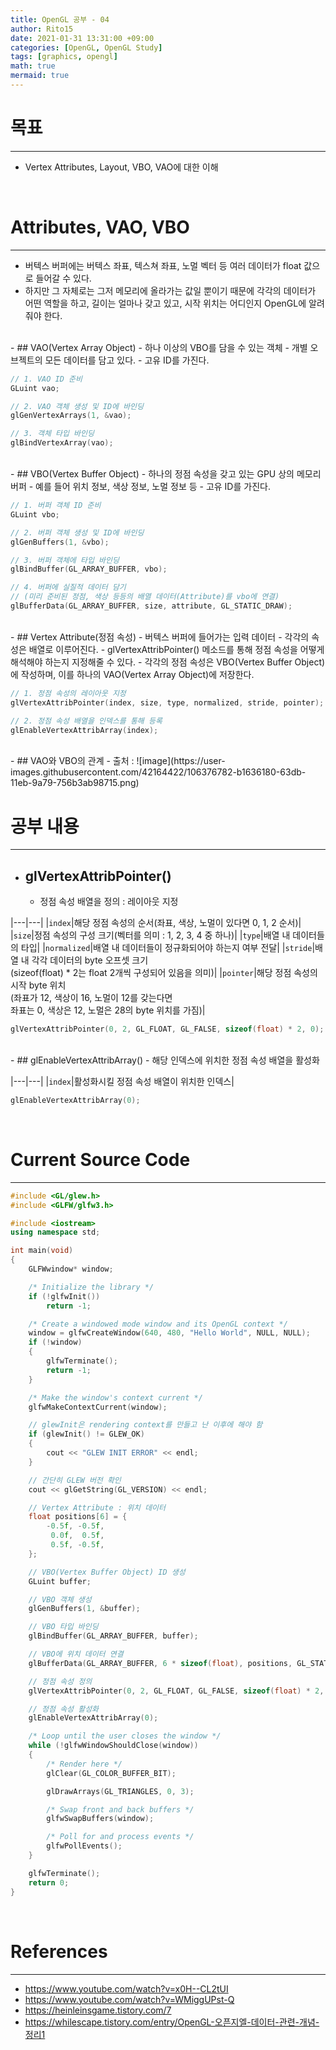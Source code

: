```yaml
---
title: OpenGL 공부 - 04
author: Rito15
date: 2021-01-31 13:31:00 +09:00
categories: [OpenGL, OpenGL Study]
tags: [graphics, opengl]
math: true
mermaid: true
---
```


# 목표
---
- Vertex Attributes, Layout, VBO, VAO에 대한 이해

<br>

# Attributes, VAO, VBO
---
- 버텍스 버퍼에는 버텍스 좌표, 텍스쳐 좌표, 노멀 벡터 등 여러 데이터가 float 값으로 들어갈 수 있다.
- 하지만 그 자체로는 그저 메모리에 올라가는 값일 뿐이기 때문에 각각의 데이터가 어떤 역할을 하고, 길이는 얼마나 갖고 있고, 시작 위치는 어디인지 OpenGL에 알려줘야 한다.

<br>
- ## VAO(Vertex Array Object)
  - 하나 이상의 VBO를 담을 수 있는 객체
  - 개별 오브젝트의 모든 데이터를 담고 있다.
  - 고유 ID를 가진다.

```cpp
// 1. VAO ID 준비
GLuint vao;

// 2. VAO 객체 생성 및 ID에 바인딩
glGenVertexArrays(1, &vao);

// 3. 객체 타입 바인딩
glBindVertexArray(vao);
```

<br>
- ## VBO(Vertex Buffer Object)
  - 하나의 정점 속성을 갖고 있는 GPU 상의 메모리 버퍼
  - 예를 들어 위치 정보, 색상 정보, 노멀 정보 등
  - 고유 ID를 가진다.

```cpp
// 1. 버퍼 객체 ID 준비
GLuint vbo;

// 2. 버퍼 객체 생성 및 ID에 바인딩
glGenBuffers(1, &vbo);

// 3. 버퍼 객체에 타입 바인딩
glBindBuffer(GL_ARRAY_BUFFER, vbo);

// 4. 버퍼에 실질적 데이터 담기
// (미리 준비된 정점, 색상 등등의 배열 데이터(Attribute)를 vbo에 연결)
glBufferData(GL_ARRAY_BUFFER, size, attribute, GL_STATIC_DRAW);
```

<br>
- ## Vertex Attribute(정점 속성)
  - 버텍스 버퍼에 들어가는 입력 데이터
  - 각각의 속성은 배열로 이루어진다.
  - glVertexAttribPointer() 메소드를 통해 정점 속성을 어떻게 해석해야 하는지 지정해줄 수 있다.
  - 각각의 정점 속성은 VBO(Vertex Buffer Object)에 작성하며, 이를 하나의 VAO(Vertex Array Object)에 저장한다.

```cpp
// 1. 정점 속성의 레이아웃 지정
glVertexAttribPointer(index, size, type, normalized, stride, pointer);

// 2. 정점 속성 배열을 인덱스를 통해 등록
glEnableVertexAttribArray(index);
```

<br>
- ## VAO와 VBO의 관계
  - 출처 : <https://www.youtube.com/watch?v=WMiggUPst-Q>
![image](https://user-images.githubusercontent.com/42164422/106376782-b1636180-63db-11eb-9a79-756b3ab98715.png)

<br>

# 공부 내용
---

- ## glVertexAttribPointer()
  - 정점 속성 배열을 정의 : 레이아웃 지정

|---|---|
|`index`|해당 정점 속성의 순서(좌표, 색상, 노멀이 있다면 0, 1, 2 순서)|
|`size`|정점 속성의 구성 크기(벡터를 의미 : 1, 2, 3, 4 중 하나)|
|`type`|배열 내 데이터들의 타입|
|`normalized`|배열 내 데이터들이 정규화되어야 하는지 여부 전달|
|`stride`|배열 내 각각 데이터의 byte 오프셋 크기<br>(sizeof(float) * 2는 float 2개씩 구성되어 있음을 의미)|
|`pointer`|해당 정점 속성의 시작 byte 위치<br>(좌표가 12, 색상이 16, 노멀이 12를 갖는다면<br>좌표는 0, 색상은 12, 노멀은 28의 byte 위치를 가짐)|

```cpp
glVertexAttribPointer(0, 2, GL_FLOAT, GL_FALSE, sizeof(float) * 2, 0);
```

<br>
- ## glEnableVertexAttribArray()
  - 해당 인덱스에 위치한 정점 속성 배열을 활성화

|---|---|
|`index`|활성화시킬 정점 속성 배열이 위치한 인덱스|

```cpp
glEnableVertexAttribArray(0);
```

<br>

# Current Source Code
---
```cpp
#include <GL/glew.h>
#include <GLFW/glfw3.h>

#include <iostream>
using namespace std;

int main(void)
{
    GLFWwindow* window;

    /* Initialize the library */
    if (!glfwInit())
        return -1;

    /* Create a windowed mode window and its OpenGL context */
    window = glfwCreateWindow(640, 480, "Hello World", NULL, NULL);
    if (!window)
    {
        glfwTerminate();
        return -1;
    }

    /* Make the window's context current */
    glfwMakeContextCurrent(window);

    // glewInit은 rendering context를 만들고 난 이후에 해야 함
    if (glewInit() != GLEW_OK)
    {
        cout << "GLEW INIT ERROR" << endl;
    }

    // 간단히 GLEW 버전 확인
    cout << glGetString(GL_VERSION) << endl;

    // Vertex Attribute : 위치 데이터
    float positions[6] = {
        -0.5f, -0.5f,
         0.0f,  0.5f,
         0.5f, -0.5f,
    };

    // VBO(Vertex Buffer Object) ID 생성
    GLuint buffer;

    // VBO 객체 생성
    glGenBuffers(1, &buffer);

    // VBO 타입 바인딩
    glBindBuffer(GL_ARRAY_BUFFER, buffer);

    // VBO에 위치 데이터 연결
    glBufferData(GL_ARRAY_BUFFER, 6 * sizeof(float), positions, GL_STATIC_DRAW);

    // 정점 속성 정의
    glVertexAttribPointer(0, 2, GL_FLOAT, GL_FALSE, sizeof(float) * 2, 0);

    // 정점 속성 활성화
    glEnableVertexAttribArray(0);

    /* Loop until the user closes the window */
    while (!glfwWindowShouldClose(window))
    {
        /* Render here */
        glClear(GL_COLOR_BUFFER_BIT);

        glDrawArrays(GL_TRIANGLES, 0, 3);

        /* Swap front and back buffers */
        glfwSwapBuffers(window);

        /* Poll for and process events */
        glfwPollEvents();
    }

    glfwTerminate();
    return 0;
}
```

<br>

# References
---
- <https://www.youtube.com/watch?v=x0H--CL2tUI>
- <https://www.youtube.com/watch?v=WMiggUPst-Q>
- <https://heinleinsgame.tistory.com/7>
- <https://whilescape.tistory.com/entry/OpenGL-오픈지엘-데이터-관련-개념-정리1>